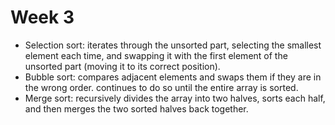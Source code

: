 # Week 3

- Selection sort: iterates through the unsorted part, selecting the smallest element each time, and swapping it with the first element of the unsorted part (moving it to its correct position).
- Bubble sort: compares adjacent elements and swaps them if they are in the wrong order. continues to do so until the entire array is sorted.
- Merge sort: recursively divides the array into two halves, sorts each half, and then merges the two sorted halves back together.
